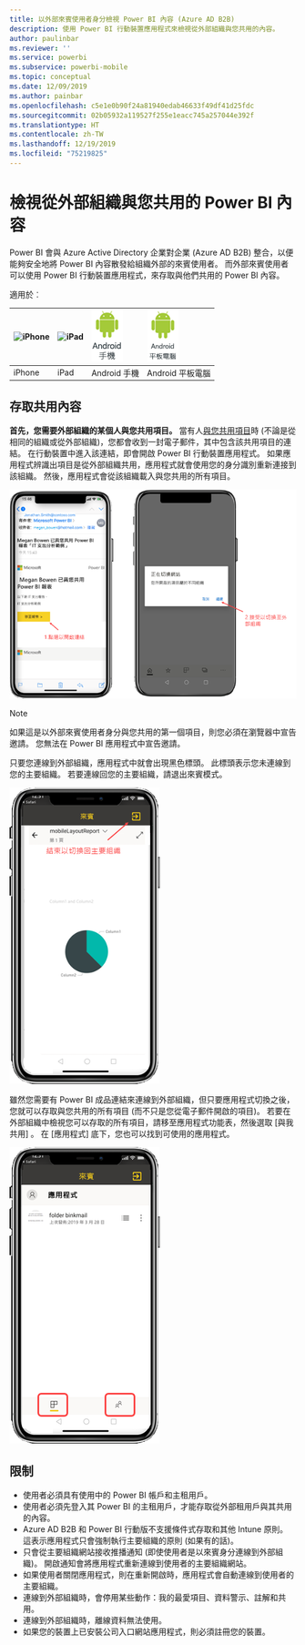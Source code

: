 ```yaml
---
title: 以外部來賓使用者身分檢視 Power BI 內容 (Azure AD B2B)
description: 使用 Power BI 行動裝置應用程式來檢視從外部組織與您共用的內容。
author: paulinbar
ms.reviewer: ''
ms.service: powerbi
ms.subservice: powerbi-mobile
ms.topic: conceptual
ms.date: 12/09/2019
ms.author: painbar
ms.openlocfilehash: c5e1e0b90f24a81940edab46633f49df41d25fdc
ms.sourcegitcommit: 02b05932a119527f255e1eacc745a257044e392f
ms.translationtype: HT
ms.contentlocale: zh-TW
ms.lasthandoff: 12/19/2019
ms.locfileid: "75219825"
---
```

# <a name="view-power-bi-content-shared-with-you-from-an-external-organization"></a>檢視從外部組織與您共用的 Power BI 內容

Power BI 會與 Azure Active Directory 企業對企業 (Azure AD B2B) 整合，以便能夠安全地將 Power BI 內容散發給組織外部的來賓使用者。 而外部來賓使用者可以使用 Power BI 行動裝置應用程式，來存取與他們共用的 Power BI 內容。 


適用於︰

| ![iPhone](./media/mobile-app-ssrs-kpis-mobile-on-premises-reports/iphone-logo-50-px.png) | ![iPad](./media/mobile-app-ssrs-kpis-mobile-on-premises-reports/ipad-logo-50-px.png) | ![Android 手機](./media/mobile-app-ssrs-kpis-mobile-on-premises-reports/android-phone-logo-50-px.png) | ![Android 平板電腦](./media/mobile-app-ssrs-kpis-mobile-on-premises-reports/android-tablet-logo-50-px.png) |
|:--- |:--- |:--- |:--- |
| iPhone |iPad |Android 手機 |Android 平板電腦 |

## <a name="accessing-shared-content"></a>存取共用內容

**首先，您需要外部組織的某個人與您共用項目。** 當有人[與您共用項目](../../service-share-dashboards.md)時 (不論是從相同的組織或從外部組織)，您都會收到一封電子郵件，其中包含該共用項目的連結。 在行動裝置中進入該連結，即會開啟 Power BI 行動裝置應用程式。 如果應用程式辨識出項目是從外部組織共用，應用程式就會使用您的身分識別重新連接到該組織。 然後，應用程式會從該組織載入與您共用的所有項目。

![Power BI 從電子郵件開啟共用項目 ](./media/mobile-apps-b2b/mobile-b2b-open-item-email-new.png)

> [!NOTE]
> 如果這是以外部來賓使用者身分與您共用的第一個項目，則您必須在瀏覽器中宣告邀請。 您無法在 Power BI 應用程式中宣告邀請。

只要您連線到外部組織，應用程式中就會出現黑色標頭。 此標頭表示您未連線到您的主要組織。 若要連線回您的主要組織，請退出來賓模式。

![Power BI 來賓使用者標頭](./media/mobile-apps-b2b/mobile-b2b-exit-home-new.png)

雖然您需要有 Power BI 成品連結來連線到外部組織，但只要應用程式切換之後，您就可以存取與您共用的所有項目 (而不只是您從電子郵件開啟的項目)。 若要在外部組織中檢視您可以存取的所有項目，請移至應用程式功能表，然後選取 [與我共用]  。 在 [應用程式]  底下，您也可以找到可使用的應用程式。

![以來賓外部使用者身分檢視 Power BI 應用程式功能表](./media/mobile-apps-b2b/mobile-b2b-menu-new.png)

## <a name="limitations"></a>限制

- 使用者必須具有使用中的 Power BI 帳戶和主租用戶。
- 使用者必須先登入其 Power BI 的主租用戶，才能存取從外部租用戶與其共用的內容。
- Azure AD B2B 和 Power BI 行動版不支援條件式存取和其他 Intune 原則。 這表示應用程式只會強制執行主要組織的原則 (如果有的話)。
- 只會從主要組織網站接收推播通知 (即使使用者是以來賓身分連線到外部組織)。 開啟通知會將應用程式重新連線到使用者的主要組織網站。
- 如果使用者關閉應用程式，則在重新開啟時，應用程式會自動連線到使用者的主要組織。
- 連線到外部組織時，會停用某些動作：我的最愛項目、資料警示、註解和共用。
- 連線到外部組織時，離線資料無法使用。
- 如果您的裝置上已安裝公司入口網站應用程式，則必須註冊您的裝置。

